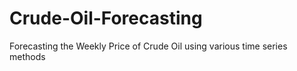 # Crude-Oil-Forecasting
Forecasting the Weekly Price of Crude Oil using various time series methods

